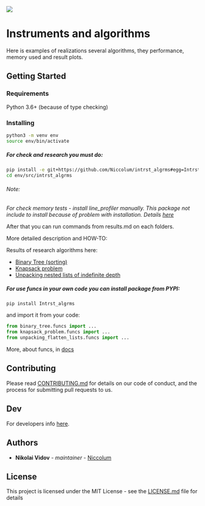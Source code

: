 [![](https://travis-ci.com/Niccolum/intrst_algrms.svg?branch=master)](https://travis-ci.com/Niccolum/intrst_algrms)
# Instruments and algorithms

Here is examples of realizations several algorithms, they performance, memory used and result plots.

## Getting Started

### Requirements

Python 3.6+ (because of type checking)

### Installing

```bash
python3 -m venv env
source env/bin/activate
```

##### For check and research you must do:

```bash
pip install -e git+https://github.com/Niccolum/intrst_algrms#egg=Intrst_algrms
cd env/src/intrst_algrms
```

###### Note:

*For check memory tests - install line_profiler manually.*
*This package not include to install because of problem with installation. Details [here](https://github.com/rkern/line_profiler#installation)*

After that you can run commands from results.md on each folders.

More detailed description and HOW-TO:

Results of research algorithms here:
* [Binary Tree (sorting)](https://github.com/Niccolum/intrst_algrms/blob/master/binary_tree/results.md)
* [Knapsack problem](https://github.com/Niccolum/intrst_algrms/blob/master/knapsack_problem/results.md)
* [Unpacking nested lists of indefinite depth](https://github.com/Niccolum/intrst_algrms/blob/master/unpacking_flatten_lists/results.md)

##### For use funcs in your own code you can install package from PYPI:

```bash
pip install Intrst_algrms
```

and import it from your code:
```python
from binary_tree.funcs import ...
from knapsack_problem.funcs import ...
from unpacking_flatten_lists.funcs import ...
```

More, about funcs, in [docs](https://intrst-algrms.readthedocs.io/en/latest/)

## Contributing

Please read [CONTRIBUTING.md](https://github.com/Niccolum/intrst_algrms/blob/master/CONTRIBUTING.md) for details on our code of conduct, and the process for submitting pull requests to us.

## Dev

For developers info [here](https://github.com/Niccolum/intrst_algrms/blob/master/README-DEV.md).

## Authors

* **Nikolai Vidov** - *maintainer* - [Niccolum](https://github.com/Niccolum)

## License

This project is licensed under the MIT License - see the [LICENSE.md](https://github.com/Niccolum/intrst_algrms/blob/master/LICENSE.md) file for details